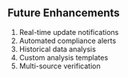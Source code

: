 ## Future Enhancements
1. Real-time update notifications
2. Automated compliance alerts
3. Historical data analysis
4. Custom analysis templates
5. Multi-source verification